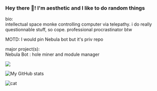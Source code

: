 ### Hey there 👋! I'm aesthetic and I like to do random things  
bio:  
intellectual space monke controlling computer via telepathy. i do really questionnable stuff, so cope. professional procrastinator btw  

MOTD:
I would pin Nebula bot but it's priv repo

major project(s):  
Nebula Bot : hole miner and module manager 

![](https://komarev.com/ghpvc/?username=aesthetic0001)

![My GitHub stats](https://github-readme-stats.vercel.app/api?username=aesthetic0001&count_private=true)

![cat](https://user-images.githubusercontent.com/15858616/112492863-05455380-8d58-11eb-9c77-a4535d85f49b.gif)
